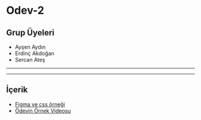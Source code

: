 # Odev-2

## Grup Üyeleri
- Ayşen Aydın
- Erdinç Akdoğan
- Sercan Ateş

--------
--------

## İçerik

-  [Figma ve css örneği](https://www.figma.com/file/9WxsY4qgl7Elca9cv9Y5z6/Untitled?node-id=0%3A1)
- [Ödevin Örnek Videosu](https://www.loom.com/share/f6db31129ce64027b011a872dd91b867)

